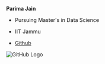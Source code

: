**Parima Jain**

* Pursuing Master's in Data Science

* IIT Jammu

* [Github](https://github.com/parima23/)

![GitHub Logo](https://github.com/parima23?tab=repositories)
